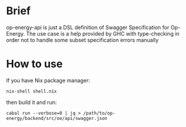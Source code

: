 # Brief

op-energy-api is just a DSL definition of Swagger Specification for Op-Energy. The use case is a help provided by GHC with type-checking in order not to handle some subset specification errors manually

# How to use

If you have Nix package manager:

```
nix-shell shell.nix
```

then build it and run:

```
cabal run --verbose=0 | jq > /path/to/op-energy/backend/src/oe/api/swagger.json
```


